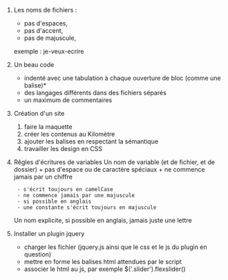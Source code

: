 1. Les noms de fichiers : 
    - pas d'espaces, 
    - pas d'accent, 
    - pas de majuscule,
    
    exemple : je-veux-ecrire

2. Un beau code
    - indenté avec une tabulation à chaque ouverture de bloc (comme une balise)*
    - des langages différents dans des fichiers séparés
    - un maximum de commentaires

3. Création d'un site
    1. faire la maquette
    2. créer les contenus au Kilomètre
    3. ajouter les balises en respectant la sémantique
    4. travailler les design en CSS

4. Rêgles d'écritures de variables
    Un nom de variable (et de fichier, et de dossier) 
        + pas d'espace ou de caractère spéciaux
        + ne commence jamais par un chiffre
        
        - s'écrit toujours en camelCase
        - ne commence jamais par une majuscule
        - si possible en anglais
        - une constante s'écrit toujours en majuscule

    Un nom explicite, si possible en anglais, jamais juste une lettre
    
5. Installer un plugin jquery
    - charger les fichier (jquery.js ainsi que le css et le js du plugin en question)
    - mettre en forme les balises html attendues par le script
    - associer le html au js, par exemple  $('.slider').flexslider()



